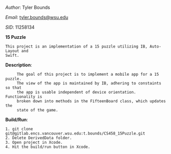 *Author*: Tyler Bounds
  
*Email*:  tyler.bounds@wsu.edu
  
*SID*:	11258134

**15 Puzzle**
  
	This project is an implementation of a 15 puzzle utilizing IB, Auto-Layout and 
	Swift.
  
  
**Description**: 

         The goal of this project is to implement a mobile app for a 15 puzzle.
         The view of the app is maintained by IB, adhering to constaints so that
         the app is usable independent of device orientation. Functionality is 
         broken down into methods in the FifteenBoard class, which updates the
         state of the game.


**Build/Run**:

	1. git clone git@gitlab.encs.vancouver.wsu.edu:t.bounds/CS458_15Puzzle.git
	2. Delete DerivedData folder.
	3. Open project in Xcode.
	4. Hit the build/run button in Xcode.